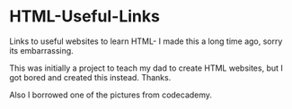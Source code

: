 # HTML-Useful-Links
Links to useful websites to learn HTML- I made this a long time ago, sorry its embarrassing. 

This was initially a project to teach my dad to create HTML websites, but I got bored and created this instead. Thanks. 

Also I borrowed one of the pictures from codecademy. 
